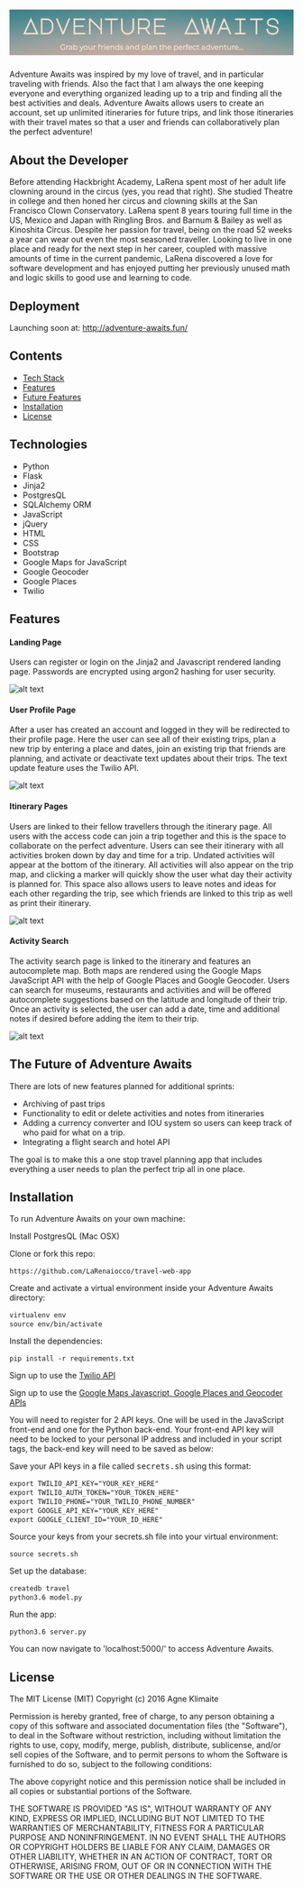 # <img src="https://github.com/LaRenaiocco/travel-web-app/blob/master/static/adventure_awaits.png" alt="Adventure Awaits">
Adventure Awaits was inspired by my love of travel, and in particular traveling with friends.  Also the fact that I am always the one keeping everyone and everything organized leading up to a trip and finding all the best activities and deals.  Adventure Awaits allows users to create an account, set up unlimited itineraries for future trips, and link those itineraries with their travel mates so that a user and friends can collaboratively plan the perfect adventure!

## About the Developer
Before attending Hackbright Academy, LaRena spent most of her adult life clowning around in the circus (yes, you read that right).  She studied Theatre in college and then honed her circus and clowning skills at the San Francisco Clown Conservatory.  LaRena spent 8 years touring full time in the US, Mexico and Japan with Ringling Bros. and Barnum & Bailey as well as Kinoshita Circus. Despite her passion for travel, being on the road 52 weeks a year can wear out even the most seasoned traveller.  Looking to live in one place and ready for the next step in her career, coupled with massive amounts of time in the current pandemic, LaRena discovered a love for software development and has enjoyed putting her previously unused math and logic skills to good use and learning to code.


## Deployment
Launching soon at: http://adventure-awaits.fun/

## Contents
* [Tech Stack](#tech-stack)
* [Features](#features)
* [Future Features](#future)
* [Installation](#installation)
* [License](#license)

## <a name="tech-stack"></a>Technologies
* Python
* Flask
* Jinja2
* PostgresQL
* SQLAlchemy ORM
* JavaScript
* jQuery
* HTML
* CSS
* Bootstrap
* Google Maps for JavaScript
* Google Geocoder
* Google Places
* Twilio

## <a name="features"></a>Features

#### Landing Page
Users  can register or login on the Jinja2 and Javascript rendered landing page. Passwords are encrypted using argon2 hashing for user security.

![alt text](https://media.giphy.com/media/TJV64Sf5avhAVQXchr/giphy.gif "Adventure Awaits landing page")

#### User Profile Page
After a user has created an account and logged in they will be redirected to their profile page.  Here the user can see all of their existing trips, plan a new trip by entering a place and dates, join an existing trip that friends are planning, and activate or deactivate text updates about their trips. The text update feature uses the Twilio API.

![alt text](https://media.giphy.com/media/YMXyE98g8UaJ3roZfy/giphy.gif "Adventure Awaits profile page")

#### Itinerary Pages
Users are linked to their fellow travellers through the itinerary page.  All users with the access code can join a trip together and this is the space to collaborate on the perfect adventure.  Users can see their itinerary with all activities broken down by day and time for a trip.  Undated activities will appear at the bottom of the itinerary.  All activities will also appear on the trip map, and clicking a marker will quickly show the user what day their activity is planned for.  This space also allows users to leave notes and ideas for each other regarding the trip, see which friends are linked to this trip as well as print their itinerary.

![alt text](https://media.giphy.com/media/UokE1YPakB14XCYO0z/giphy.gif "Adventure Awaits itinerary page")

#### Activity Search
The activity search page is linked to the itinerary and features an autocomplete map. Both maps are rendered using the Google Maps JavaScript API with the help of Google Places and Google Geocoder.  Users can search for museums, restaurants and activities and will be offered autocomplete suggestions based on the latitude and longitude of their trip.  Once an activity is selected, the user can add a date, time and additional notes if desired before adding the item to their trip.

![alt text](https://media.giphy.com/media/L0GkAEonzBmvlswL4L/giphy.gif "Adventure Awaits activity search")

## <a name="future"></a>The Future of Adventure Awaits
There are lots of new features planned for additional sprints:
* Archiving of past trips
* Functionality to edit or delete activities and notes from itineraries
* Adding a currency converter and IOU system so users can keep track of who paid for what on a trip.
* Integrating a flight search and hotel API

The goal is to make this a one stop travel planning app that includes everything a user needs to plan the perfect trip all in one place.

## <a name="installation"></a>Installation
To run Adventure Awaits on your own machine:

Install PostgresQL (Mac OSX)

Clone or fork this repo:
```
https://github.com/LaRenaiocco/travel-web-app
```

Create and activate a virtual environment inside your Adventure Awaits directory:
```
virtualenv env
source env/bin/activate
```

Install the dependencies:
```
pip install -r requirements.txt
```

Sign up to use the [Twilio API](https://www.twilio.com/try-twilio/)

Sign up to use the [Google Maps Javascript, Google Places and Geocoder APIs](https://cloud.google.com/maps-platform/)

You will need to register for 2 API keys.  One will be used in the JavaScript front-end and one for the Python back-end.  Your front-end API key will need to be locked to your personal IP address and included in your script tags, the back-end key will need to be saved as below:


Save your API keys in a file called <kbd>secrets.sh</kbd> using this format:

```
export TWILIO_API_KEY="YOUR_KEY_HERE"
export TWILIO_AUTH_TOKEN="YOUR_TOKEN_HERE"
export TWILIO_PHONE="YOUR_TWILIO_PHONE_NUMBER"
export GOOGLE_API_KEY="YOUR_KEY_HERE"
export GOOGLE_CLIENT_ID="YOUR_ID_HERE"
```

Source your keys from your secrets.sh file into your virtual environment:

```
source secrets.sh
```

Set up the database:

```
createdb travel
python3.6 model.py
```

Run the app:

```
python3.6 server.py
```

You can now navigate to 'localhost:5000/' to access Adventure Awaits.

## <a name="license"></a>License
The MIT License (MIT) Copyright (c) 2016 Agne Klimaite

Permission is hereby granted, free of charge, to any person obtaining a copy of this software and associated documentation files (the "Software"), to deal in the Software without restriction, including without limitation the rights to use, copy, modify, merge, publish, distribute, sublicense, and/or sell copies of the Software, and to permit persons to whom the Software is furnished to do so, subject to the following conditions:

The above copyright notice and this permission notice shall be included in all copies or substantial portions of the Software.

THE SOFTWARE IS PROVIDED "AS IS", WITHOUT WARRANTY OF ANY KIND, EXPRESS OR IMPLIED, INCLUDING BUT NOT LIMITED TO THE WARRANTIES OF MERCHANTABILITY, FITNESS FOR A PARTICULAR PURPOSE AND NONINFRINGEMENT. IN NO EVENT SHALL THE AUTHORS OR COPYRIGHT HOLDERS BE LIABLE FOR ANY CLAIM, DAMAGES OR OTHER LIABILITY, WHETHER IN AN ACTION OF CONTRACT, TORT OR OTHERWISE, ARISING FROM, OUT OF OR IN CONNECTION WITH THE SOFTWARE OR THE USE OR OTHER DEALINGS IN THE SOFTWARE.